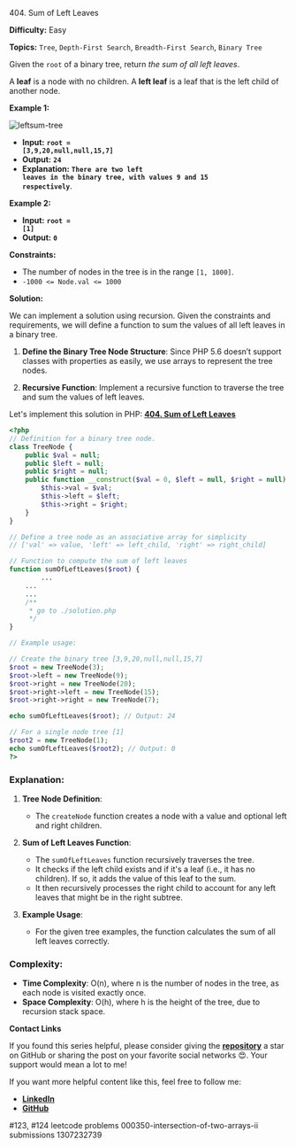 404\. Sum of Left Leaves

**Difficulty:** Easy

**Topics:** `Tree`, `Depth-First Search`, `Breadth-First Search`, `Binary Tree`

Given the `root` of a binary tree, return _the sum of all left leaves_.

A **leaf** is a node with no children. A **left leaf** is a leaf that is the left child of another node.

**Example 1:**

![leftsum-tree](https://assets.leetcode.com/uploads/2021/04/08/leftsum-tree.jpg)

- **Input:** <code>**root = [3,9,20,null,null,15,7]**</code>
- **Output:** <code>**24**</code>
- **Explanation:** <code>**There are two left leaves in the binary tree, with values 9 and 15 respectively**</code>.

**Example 2:**

- **Input:** <code>**root = [1]**</code>
- **Output:** <code>**0**</code>

**Constraints:**

- The number of nodes in the tree is in the range `[1, 1000]`.
- `-1000 <= Node.val <= 1000`


**Solution:**

We can implement a solution using recursion. Given the constraints and requirements, we will define a function to sum the values of all left leaves in a binary tree.

1. **Define the Binary Tree Node Structure**: Since PHP 5.6 doesn’t support classes with properties as easily, we use arrays to represent the tree nodes.

2. **Recursive Function**: Implement a recursive function to traverse the tree and sum the values of left leaves.

Let's implement this solution in PHP: **[404. Sum of Left Leaves](https://github.com/mah-shamim/leet-code-in-php/tree/main/algorithms/000404-sum-of-left-leaves/solution.php)**

```php
<?php
// Definition for a binary tree node.
class TreeNode {
    public $val = null;
    public $left = null;
    public $right = null;
    public function __construct($val = 0, $left = null, $right = null) {
        $this->val = $val;
        $this->left = $left;
        $this->right = $right;
    }
}

// Define a tree node as an associative array for simplicity
// ['val' => value, 'left' => left_child, 'right' => right_child]

// Function to compute the sum of left leaves
function sumOfLeftLeaves($root) {
        ...
    ...
    ...
    /**
     * go to ./solution.php
     */
}

// Example usage:

// Create the binary tree [3,9,20,null,null,15,7]
$root = new TreeNode(3);
$root->left = new TreeNode(9);
$root->right = new TreeNode(20);
$root->right->left = new TreeNode(15);
$root->right->right = new TreeNode(7);

echo sumOfLeftLeaves($root); // Output: 24

// For a single node tree [1]
$root2 = new TreeNode(1);
echo sumOfLeftLeaves($root2); // Output: 0
?>
```

### Explanation:

1. **Tree Node Definition**:
    - The `createNode` function creates a node with a value and optional left and right children.

2. **Sum of Left Leaves Function**:
    - The `sumOfLeftLeaves` function recursively traverses the tree.
    - It checks if the left child exists and if it's a leaf (i.e., it has no children). If so, it adds the value of this leaf to the sum.
    - It then recursively processes the right child to account for any left leaves that might be in the right subtree.

3. **Example Usage**:
    - For the given tree examples, the function calculates the sum of all left leaves correctly.

### Complexity:
- **Time Complexity**: O(n), where n is the number of nodes in the tree, as each node is visited exactly once.
- **Space Complexity**: O(h), where h is the height of the tree, due to recursion stack space.

**Contact Links**

If you found this series helpful, please consider giving the **[repository](https://github.com/mah-shamim/leet-code-in-php)** a star on GitHub or sharing the post on your favorite social networks 😍. Your support would mean a lot to me!

If you want more helpful content like this, feel free to follow me:

- **[LinkedIn](https://www.linkedin.com/in/arifulhaque/)**
- **[GitHub](https://github.com/mah-shamim)**


#123, #124 leetcode problems 000350-intersection-of-two-arrays-ii submissions 1307232739
